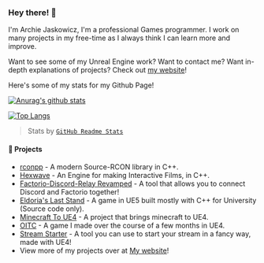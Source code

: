 ### Hey there! 👋

I'm Archie Jaskowicz, I'm a professional Games programmer. I work on many projects in my free-time as I always think I can learn more and improve.

Want to see some of my Unreal Engine work? Want to contact me? Want in-depth explanations of projects? Check out [my website](https://jaskowicz.xyz/)!

Here's some of my stats for my Github Page!

[![Anurag's github stats](https://github-readme-stats.vercel.app/api?username=Jaskowicz1&show_icons=true&theme=dark)](https://github.com/anuraghazra/github-readme-stats) 

[![Top Langs](https://github-readme-stats.vercel.app/api/top-langs/?username=Jaskowicz1&layout=compact&theme=dark)](https://github.com/anuraghazra/github-readme-stats)

> Stats by [`GitHub Readme Stats`](https://github.com/anuraghazra/github-readme-stats)

#### :telescope: Projects

- [rconpp](https://github.com/Jaskowicz1/rconpp) - A modern Source-RCON library in C++.
- [Hexwave](https://github.com/Jaskowicz1/Hexwave) - An Engine for making Interactive Films, in C++.
- [Factorio-Discord-Relay Revamped](https://github.com/Jaskowicz1/fdr-remake) - A tool that allows you to connect Discord and Factorio together!
- [Eldoria's Last Stand](https://github.com/Jaskowicz1/EldoriasLastStand) - A game in UE5 built mostly with C++ for University (Source code only).
- [Minecraft To UE4](https://github.com/Jaskowicz1/MinecraftToUE4) - A project that brings minecraft to UE4.
- [OITC](https://github.com/Jaskowicz1/OITC-UE4) - A game I made over the course of a few months in UE4.
- [Stream Starter](https://github.com/Jaskowicz1/StreamStarter) - A tool you can use to start your stream in a fancy way, made with UE4!
- View more of my projects over at [My website](https://jaskowicz.xyz/)!
